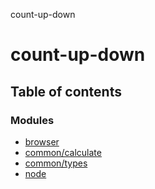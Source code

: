 count-up-down

# count-up-down

## Table of contents

### Modules

- [browser](modules/browser.md)
- [common/calculate](modules/common_calculate.md)
- [common/types](modules/common_types.md)
- [node](modules/node.md)
